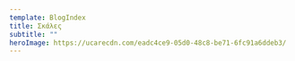 ```yaml
---
template: BlogIndex
title: Σκάλες
subtitle: ""
heroImage: https://ucarecdn.com/eadc4ce9-05d0-48c8-be71-6fc91a6ddeb3/
---
```

